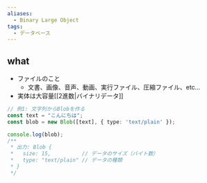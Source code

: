```yaml
---
aliases:
  - Binary Large Object
tags:
  - データベース
---
```

## what
- ファイルのこと
	- 文書、画像、音声、動画、実行ファイル、圧縮ファイル、etc...
- 実体は大容量[[2進数|バイナリデータ]]
```ts
// 例1: 文字列からBlobを作る
const text = "こんにちは";
const blob = new Blob([text], { type: 'text/plain' });

console.log(blob);
/**
 * 出力: Blob { 
 *   size: 15,          // データのサイズ（バイト数） 
 *   type: "text/plain" // データの種類
 * }
 */

```